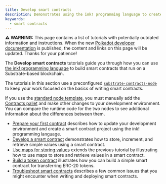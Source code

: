 ```yaml
---
title: Develop smart contracts
description: Demonstrates using the ink! programming language to create and deploy smart contracts on a Substrate-based network.
keywords:
  - smart contracts
---
```


<div class="warning">
	<p>
	<strong>⚠️ WARNING:</strong> This page contains a list of tutorials with potentially outdated information 
  and instructions. When the new <a href="https://forum.polkadot.network/t/decentralized-futures-ecosystem-devrel-team-for-polkadot-by-papermoon/5811">Polkadot developer documentation</a> is published, the content and 
  links on this page will be updated. Thanks for your patience!
	</p>
</div>

The **Develop smart contracts** tutorials guide you through how you can use [the ink! programming language](https://use.ink) to build smart contracts that run on a Substrate-based blockchain.

The tutorials in this section use a preconfigured
[`substrate-contracts-node`](https://github.com/paritytech/substrate-contracts-node) to keep your work focused on the basics of writing smart contracts.

If you use the [standard node template](https://github.com/substrate-developer-hub/substrate-node-template), you must manually add the [Contracts pallet](https://github.com/paritytech/polkadot-sdk/tree/master/substrate/frame/contracts) and make other changes to your development environment.
You can compare the runtime code for the two nodes to see additional information about the differences between them.

- [Prepare your first contract](/tutorials/smart-contracts/prepare-your-first-contract/) describes how to update your
  development environment and create a smart contract project using the ink! programming language.
- [Develop a smart contract](/tutorials/smart-contracts/develop-a-smart-contract/) demonstrates how to store, increment,
  and retrieve simple values using a smart contract.
- [Use maps for storing values](/tutorials/smart-contracts/use-maps-for-storing-values/) extends the previous tutorial
  by illustrating how to use maps to store and retrieve values in a smart contract.
- [Build a token contract](/tutorials/smart-contracts/build-a-token-contract/) illustrates how you can build a simple
  smart contract for transferring ERC-20 tokens.
- [Troubleshoot smart contracts](/tutorials/smart-contracts/troubleshoot-smart-contracts/) describes a few common issues
  that you might encounter when writing and deploying smart contracts.
